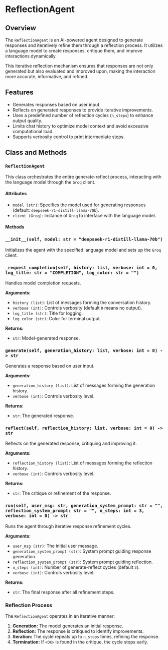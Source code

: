 # ReflectionAgent

## Overview

The `ReflectionAgent` is an AI-powered agent designed to generate responses and iteratively refine them through a reflection process. It utilizes a language model to create responses, critique them, and improve interactions dynamically.

This iterative reflection mechanism ensures that responses are not only generated but also evaluated and improved upon, making the interaction more accurate, informative, and refined.

## Features

- Generates responses based on user input.
- Reflects on generated responses to provide iterative improvements.
- Uses a predefined number of reflection cycles (`n_steps`) to enhance output quality.
- Limits chat history to optimize model context and avoid excessive computational load.
- Supports verbosity control to print intermediate steps.

## Class and Methods

### `ReflectionAgent`

This class orchestrates the entire generate-reflect process, interacting with the language model through the `Groq` client.

#### **Attributes**

- `model (str)`: Specifies the model used for generating responses (default: `deepseek-r1-distill-llama-70b`).
- `client (Groq)`: Instance of `Groq` to interface with the language model.

#### **Methods**

### `__init__(self, model: str = "deepseek-r1-distill-llama-70b")`

Initializes the agent with the specified language model and sets up the `Groq` client.

### `_request_completion(self, history: list, verbose: int = 0, log_title: str = "COMPLETION", log_color: str = "")`

Handles model completion requests.

**Arguments:**

- `history (list)`: List of messages forming the conversation history.
- `verbose (int)`: Controls verbosity (default `0` means no output).
- `log_title (str)`: Title for logging.
- `log_color (str)`: Color for terminal output.

**Returns:**

- `str`: Model-generated response.

### `generate(self, generation_history: list, verbose: int = 0) -> str`

Generates a response based on user input.

**Arguments:**

- `generation_history (list)`: List of messages forming the generation history.
- `verbose (int)`: Controls verbosity level.

**Returns:**

- `str`: The generated response.

### `reflect(self, reflection_history: list, verbose: int = 0) -> str`

Reflects on the generated response, critiquing and improving it.

**Arguments:**

- `reflection_history (list)`: List of messages forming the reflection history.
- `verbose (int)`: Controls verbosity level.

**Returns:**

- `str`: The critique or refinement of the response.

### `run(self, user_msg: str, generation_system_prompt: str = "", reflection_system_prompt: str = "", n_steps: int = 3, verbose: int = 0) -> str`

Runs the agent through iterative response refinement cycles.

**Arguments:**

- `user_msg (str)`: The initial user message.
- `generation_system_prompt (str)`: System prompt guiding response generation.
- `reflection_system_prompt (str)`: System prompt guiding reflection.
- `n_steps (int)`: Number of generate-reflect cycles (default `3`).
- `verbose (int)`: Controls verbosity level.

**Returns:**

- `str`: The final response after all refinement steps.

### Reflection Process

The `ReflectionAgent` operates in an iterative manner:

1. **Generation:** The model generates an initial response.
2. **Reflection:** The response is critiqued to identify improvements.
3. **Iteration:** The cycle repeats up to `n_steps` times, refining the response.
4. **Termination:** If `<OK>` is found in the critique, the cycle stops early.

